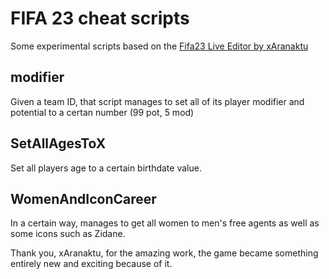# FIFA 23 cheat scripts

Some experimental scripts based on the [Fifa23 Live Editor by xAranaktu](https://github.com/xAranaktu/FIFA-23-Live-Editor)

## modifier

Given a team ID, that script manages to set all of its player modifier and potential to a certan number (99 pot, 5 mod)

## SetAllAgesToX

Set all players age to a certain birthdate value.

## WomenAndIconCareer

In a certain way, manages to get all women to men's free agents as well as some icons such as Zidane.

Thank you, xAranaktu, for the amazing work, the game became something entirely new and exciting because of it.